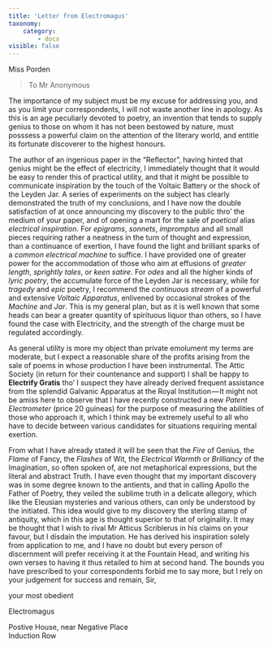 ```yaml
---
title: 'Letter from Electromagus'
taxonomy:
    category:
        - docs
visible: false
---
```


<div class="author">Miss Porden</div>

> To Mr Anonymous

The importance of my subject must be my excuse for addressing you, and as you limit your correspondents, I will not waste another line in apology. As this is an age peculiarly devoted to poetry, an invention that tends to supply genius to those on whom it has not been bestowed by nature, must posssess a powerful claim on the attention of the literary world, and entitle its fortunate discoverer to the highest honours.  

The author of an ingenious paper in the “Reflector”, having hinted that genius might be the effect of electricity, I immediately thought that it would be easy to render this of practical utility, and that it might be possible to communicate inspiration by the touch of the Voltaic Battery or the shock of the Leyden Jar. A series of experiments on the subject has clearly demonstrated the truth of my conclusions, and I have now the double satisfaction of at once announcing my discovery to the public thro’ the medium of your paper, and of opening a mart for the sale of *poetical* alias *electrical inspiration*. For *epigrams*, *sonnets*, *impromptus* and all small pieces requiring rather a neatness in the turn of thought and expression, than a continuance of exertion, I have found the light and brilliant sparks of a *common electrical machine* to suffice. I have provided one of greater power for the accommodation of those who aim at effusions of *greater length*, *sprightly tales*, or *keen satire*. For *odes* and all the higher kinds of *lyric poetry*, the accumulate force of the Leyden Jar is necessary, while for *tragedy* and *epic* poetry, I recommend the *continuous stream* of a powerful and extensive *Voltaic Apparatus*, enlivened by occasional strokes of the *Machine* and *Jar*. This is my general plan, but as it is well known that some heads can bear a greater quantity of spirituous liquor than others, so I have found the case with Electricity, and the strength of the charge must be regulated accordingly.

As general utility is more my object than private emolument my terms are moderate, but I expect a reasonable share of the profits arising from the sale of poems in whose production I have been instrumental. The Attic Society (in return for their countenance and support) I shall be happy to **Electrify Gratis** tho’ I suspect they have already derived frequent assistance from the splendid Galvanic Apparatus at the Royal Institution — It might not be amiss here to observe that I have recently constructed a new *Patent Electrometer* (price 20 guineas) for the purpose of measuring the abilities of those who approach it, which I think may be extremely useful to all who have to decide between various candidates for situations requiring mental exertion. 

From what I have already stated it will be seen that the *Fire* of Genius, the *Flame* of Fancy, the *Flashes* of Wit, the *Electrical Warmth* or *Brilliancy* of the Imagination, so often spoken of, are not metaphorical expressions, but the literal and abstract Truth. I have even thought that my important discovery was in some degree known to the antients, and that in calling Apollo the Father of Poetry, they veiled the sublime truth in a delicate allegory, which like the Eleusian mysteries and various others, can only be understood by the initiated. This idea would give to my discovery the sterling stamp of antiquity, which in this age is thought superior to that of originality. It may be thought that I wish to rival Mr Atticus Scriblerus in his claims on your favour, but I disdain the imputation. He has derived his inspiration solely from application to me, and I have no doubt but every person of discernment will prefer receiving it at the Fountain Head, and writing his own verses to having it thus retailed to him at second hand. The bounds you have prescribed to your correspondents forbid me to say more, but I rely on your judgement for success and remain, Sir, 

your most obedient 

Electromagus

Postive House, near Negative Place  
Induction Row